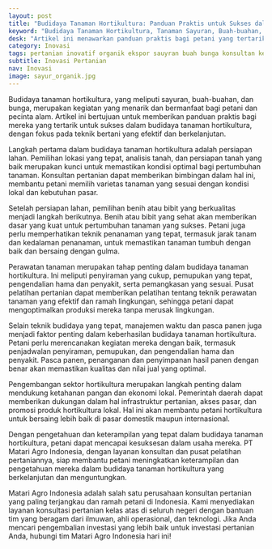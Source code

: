 ```yaml
---
layout: post
title: "Budidaya Tanaman Hortikultura: Panduan Praktis untuk Sukses dalam Membudidayakan Sayuran, Buah-buahan, dan Bunga"
keyword: "Budidaya Tanaman Hortikultura, Tanaman Sayuran, Buah-buahan, Bunga, Teknik Bertani, Konsultan Pertanian, Pusat Pelatihan Pertanian, PT Matari Agro Indonesia"
desk: "Artikel ini menawarkan panduan praktis bagi petani yang tertarik dalam budidaya tanaman hortikultura, termasuk sayuran, buah-buahan, dan bunga. Dengan fokus pada teknik bertani yang efektif, artikel ini akan membahas berbagai aspek budidaya tanaman hortikultura mulai dari persiapan lahan hingga perawatan tanaman"
category: Inovasi
tags: pertanian inovatif organik ekspor sauyran buah bunga konsultan ketahanan pangan
subtitle: Inovasi Pertanian
nav: Inovasi
image: sayur_organik.jpg
---
```


Budidaya tanaman hortikultura, yang meliputi sayuran, buah-buahan, dan bunga, merupakan kegiatan yang menarik dan bermanfaat bagi petani dan pecinta alam. Artikel ini bertujuan untuk memberikan panduan praktis bagi mereka yang tertarik untuk sukses dalam budidaya tanaman hortikultura, dengan fokus pada teknik bertani yang efektif dan berkelanjutan.

Langkah pertama dalam budidaya tanaman hortikultura adalah persiapan lahan. Pemilihan lokasi yang tepat, analisis tanah, dan persiapan tanah yang baik merupakan kunci untuk memastikan kondisi optimal bagi pertumbuhan tanaman. Konsultan pertanian dapat memberikan bimbingan dalam hal ini, membantu petani memilih varietas tanaman yang sesuai dengan kondisi lokal dan kebutuhan pasar.

Setelah persiapan lahan, pemilihan benih atau bibit yang berkualitas menjadi langkah berikutnya. Benih atau bibit yang sehat akan memberikan dasar yang kuat untuk pertumbuhan tanaman yang sukses. Petani juga perlu memperhatikan teknik penanaman yang tepat, termasuk jarak tanam dan kedalaman penanaman, untuk memastikan tanaman tumbuh dengan baik dan bersaing dengan gulma.

Perawatan tanaman merupakan tahap penting dalam budidaya tanaman hortikultura. Ini meliputi penyiraman yang cukup, pemupukan yang tepat, pengendalian hama dan penyakit, serta pemangkasan yang sesuai. Pusat pelatihan pertanian dapat memberikan pelatihan tentang teknik perawatan tanaman yang efektif dan ramah lingkungan, sehingga petani dapat mengoptimalkan produksi mereka tanpa merusak lingkungan.

Selain teknik budidaya yang tepat, manajemen waktu dan pasca panen juga menjadi faktor penting dalam keberhasilan budidaya tanaman hortikultura. Petani perlu merencanakan kegiatan mereka dengan baik, termasuk penjadwalan penyiraman, pemupukan, dan pengendalian hama dan penyakit. Pasca panen, penanganan dan penyimpanan hasil panen dengan benar akan memastikan kualitas dan nilai jual yang optimal.

Pengembangan sektor hortikultura merupakan langkah penting dalam mendukung ketahanan pangan dan ekonomi lokal. Pemerintah daerah dapat memberikan dukungan dalam hal infrastruktur pertanian, akses pasar, dan promosi produk hortikultura lokal. Hal ini akan membantu petani hortikultura untuk bersaing lebih baik di pasar domestik maupun internasional.

Dengan pengetahuan dan keterampilan yang tepat dalam budidaya tanaman hortikultura, petani dapat mencapai kesuksesan dalam usaha mereka. PT Matari Agro Indonesia, dengan layanan konsultan dan pusat pelatihan pertaniannya, siap membantu petani meningkatkan keterampilan dan pengetahuan mereka dalam budidaya tanaman hortikultura yang berkelanjutan dan menguntungkan.

Matari Agro Indonesia adalah salah satu perusahaan konsultan pertanian yang paling terjangkau dan ramah petani di Indonesia. Kami menyediakan layanan konsultasi pertanian kelas atas di seluruh negeri dengan bantuan tim yang beragam dari ilmuwan, ahli operasional, dan teknologi. Jika Anda mencari pengembalian investasi yang lebih baik untuk investasi pertanian Anda, hubungi tim Matari Agro Indonesia hari ini!

